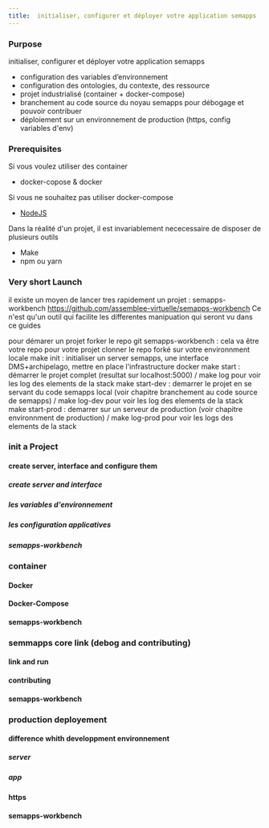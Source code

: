 ```yaml
---
title:  initialiser, configurer et déployer votre application semapps
---
```




### Purpose

 initialiser, configurer et déployer votre application semapps

- configuration des variables d’environnement
- configuration des ontologies, du contexte, des ressource
- projet industrialisé (container + docker-compose)
- branchement au code source du noyau semapps pour débogage et pouvoir contribuer
- déploiement sur un environnement de production (https, config variables d'env)

### Prerequisites

Si vous voulez utiliser des container
- docker-copose & docker

Si vous ne souhaitez pas utiliser docker-compose
- [NodeJS](https://nodejs.org/en/)

Dans la réalité d'un projet, il est invariablement nececessaire de disposer de plusieurs outils
- Make
- npm ou yarn

### Very short Launch
il existe un moyen de lancer tres rapidement un projet : semapps-workbench https://github.com/assemblee-virtuelle/semapps-workbench
Ce n'est qu'un outil qui facilite les differentes manipuation qui seront vu dans ce guides

pour démarer un projet
forker le repo git semapps-workbench : cela va être votre repo pour votre projet
clonner le repo forké sur votre environnment locale
make init : initialiser un server semapps, une interface DMS+archipelago, mettre en place l'infrastructure docker
make start : démarrer le projet complet (resultat sur localhost:5000) / make log pour voir les log des elements de la stack
make start-dev : demarrer le projet en se servant du code semapps local (voir chapitre branchement au code source de semapps) / make log-dev pour voir les log des elements de la stack
make start-prod : demarrer sur un serveur de production  (voir chapitre environnment de production) / make log-prod pour voir les logs des elements de la stack

### init a Project
#### create server, interface and configure them
##### create server and interface
##### les variables d'environnement
##### les configuration applicatives
##### semapps-workbench

### container
#### Docker
#### Docker-Compose
#### semapps-workbench

### semmapps core link (debog and contributing)
#### link and run
#### contributing
#### semapps-workbench

### production deployement
#### difference whith developpment environnement
##### server
##### app
#### https
#### semapps-workbench
